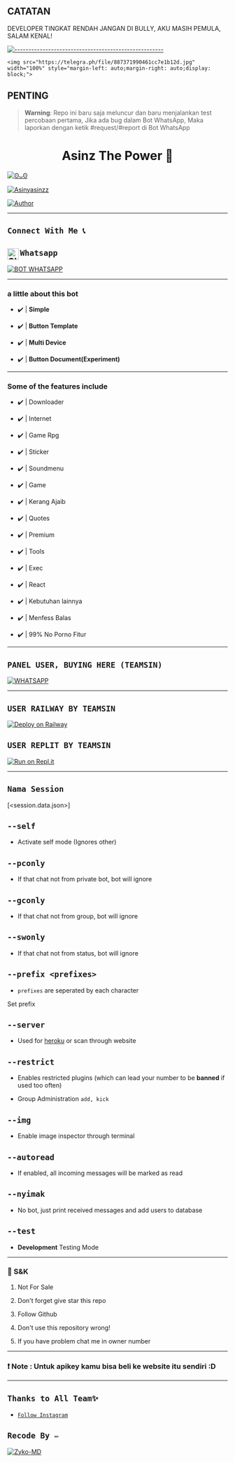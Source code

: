 

## CATATAN

DEVELOPER TINGKAT RENDAH JANGAN DI BULLY, AKU MASIH PEMULA, SALAM KENAL!

[![-----------------------------------------------------](https://raw.githubusercontent.com/andreasbm/readme/master/assets/lines/colored.png)](#table-of-contents)

<p align="center">

    <img src="https://telegra.ph/file/887371990461cc7e1b12d.jpg" width="100%" style="margin-left: auto;margin-right: auto;display: block;">

</p>

## PENTING

> **Warning**: Repo ini baru saja meluncur dan baru menjalankan test percobaan pertama, Jika ada bug dalam Bot WhatsApp, Maka laporkan dengan ketik #request/#report di Bot WhatsApp

<h1 align="center">Asinz The Power 🗿</h1>

<p align="center">

  <a href="https://github.com/asinbro"><img src="http://readme-typing-svg.herokuapp.com?color=FFFFFF&center=true&vCenter=true&multiline=false&lines=WhatsApp+BOT+Multi+Device;Base+ori+by+TeamSinz;Package+by+developer;Give+star+and+forks+this+Repo+:D;Follow+My+Github" alt="ʘᴗʘ">

</p>

<p align="center">

 <a href="#"><img title="Asinyasinzz" src="https://img.shields.io/badge/WhatsApp BOT OLD-green?colorA=%23ff0000&colorB=%23017e40&style=for-the-badge"></a>

</p>

<p align="center">

<a href="https://github.com/exhargtz"><img title="Author" src="https://img.shields.io/badge/AUTHOR-Exhargtz by Asinyasinzz-green.svg?style=for-the-badge&logo=github"></a>

---------

## ```Connect With Me 📞``` 

## ```Whatsapp``` <a href="https://wa.me/6282124046059"> <img align="left" alt="SIEGRIN | Whastapp" width="26px" src="https://github.com/siegrin/siegrin/blob/main/Assets/Whatsapp.svg" />

[![BOT WHATSAPP](https://img.shields.io/badge/WhatsApp%20BOT-25D366?style=for-the-badge&logo=whatsapp&logoColor=white)](https://wa.me/6285718844348) 

---------

### a little about this bot

- ✔️ | **Simple** 

- ✔️ | **Button Template** 

- ✔️ | **Multi Device** 

- ✔️ | **Button Document(Experiment)** 

---------

### Some of the features include

- ✔️ | Downloader 

- ✔️ | Internet 

- ✔️ | Game Rpg 

- ✔️ | Sticker

- ✔️ | Soundmenu

- ✔️ | Game 

- ✔️ | Kerang Ajaib 

- ✔️ | Quotes

- ✔️ | Premium 

- ✔️ | Tools 

- ✔️ | Exec 

- ✔️ | React 

- ✔️ | Kebutuhan lainnya

- ✔️ | Menfess Balas

- ✔️ | 99% No Porno Fitur

---------

## ```PANEL USER, BUYING HERE (TEAMSIN)```

[![WHATSAPP](https://img.shields.io/badge/Seller%20Panel-25D366?style=for-the-badge&logo=whatsapp&logoColor=white)](https://wa.me/6282124046059) 

---------

## ```USER RAILWAY BY TEAMSIN```

[![Deploy on Railway](https://railway.app/button.svg)](https://railway.app/new/template?template=https://github.com/ImYanXiao/Elaina-MultiDevice)

## ```USER REPLIT BY TEAMSIN```

[![Run on Repl.it](https://repl.it/badge/github/ImYanXiao/Elaina-MultiDevice)](https://repl.it/github/ImYanXiao/Elaina-MultiDevice)

---------

## ```Nama Session```

[<session.data.json>]

## `--self`

* Activate self mode (Ignores other)

## `--pconly`

* If that chat not from private bot, bot will ignore

## `--gconly`

* If that chat not from group, bot will ignore

## `--swonly`

* If that chat not from status, bot will ignore

## `--prefix <prefixes>`

* `prefixes` are seperated by each character

Set prefix

## `--server`

* Used for [heroku](https://heroku.com/) or scan through website

## `--restrict`

* Enables restricted plugins (which can lead your number to be **banned** if used too often)

* Group Administration `add, kick`

## `--img`

* Enable image inspector through terminal

## `--autoread`

* If enabled, all incoming messages will be marked as read

## `--nyimak`

* No bot, just print received messages and add users to database

## `--test`

* **Development** Testing Mode

---------

### 📮 S&K

1. Not For Sale

2. Don't forget give star this repo

3. Follow Github

4. Don't use this repository wrong!

5. If you have problem chat me in owner number

---------

### ❗ Note : Untuk apikey kamu bisa beli ke website itu sendiri :D

---------

## ```Thanks to All Team✨```

* [`Follow Instagram`](https://instagram.com/asinyasinzz)

## ```Recode By ✏️```

[![Zyko-MD](https://ibb.co/8zbv18z?size=20)](https://instagram.com/asinyasinzz)
